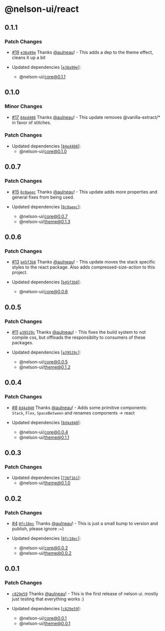 # @nelson-ui/react

## 0.1.1

### Patch Changes

- [#19](https://github.com/fungible-systems/nelson-ui/pull/19) [`e38a99e`](https://github.com/fungible-systems/nelson-ui/commit/e38a99e6b52c98a645582ccb0fce9f64c74214ac) Thanks [@aulneau](https://github.com/aulneau)! - This adds a dep to the theme effect, cleans it up a bit

- Updated dependencies [[`e38a99e`](https://github.com/fungible-systems/nelson-ui/commit/e38a99e6b52c98a645582ccb0fce9f64c74214ac)]:
  - @nelson-ui/core@0.1.1

## 0.1.0

### Minor Changes

- [#17](https://github.com/fungible-systems/nelson-ui/pull/17) [`84ed408`](https://github.com/fungible-systems/nelson-ui/commit/84ed40847b07a195108fe4fb66491d8c296de3e1) Thanks [@aulneau](https://github.com/aulneau)! - This update removes @vanilla-extract/\* in favor of stitches.

### Patch Changes

- Updated dependencies [[`84ed408`](https://github.com/fungible-systems/nelson-ui/commit/84ed40847b07a195108fe4fb66491d8c296de3e1)]:
  - @nelson-ui/core@0.1.0

## 0.0.7

### Patch Changes

- [#15](https://github.com/fungible-systems/nelson-ui/pull/15) [`0c0aeec`](https://github.com/fungible-systems/nelson-ui/commit/0c0aeec505aeb21e54b5705025445ffe51dae19b) Thanks [@aulneau](https://github.com/aulneau)! - This update adds more properties and general fixes from being used.

- Updated dependencies [[`0c0aeec`](https://github.com/fungible-systems/nelson-ui/commit/0c0aeec505aeb21e54b5705025445ffe51dae19b)]:
  - @nelson-ui/core@0.0.7
  - @nelson-ui/theme@0.1.3

## 0.0.6

### Patch Changes

- [#13](https://github.com/fungible-systems/nelson-ui/pull/13) [`b45f3b8`](https://github.com/fungible-systems/nelson-ui/commit/b45f3b88a2013edf7b1c0d6a56f37483a641ed2f) Thanks [@aulneau](https://github.com/aulneau)! - This update moves the stack specific styles to the react package. Also adds compressed-size-action to this project.

- Updated dependencies [[`b45f3b8`](https://github.com/fungible-systems/nelson-ui/commit/b45f3b88a2013edf7b1c0d6a56f37483a641ed2f)]:
  - @nelson-ui/core@0.0.6

## 0.0.5

### Patch Changes

- [#11](https://github.com/fungible-systems/nelson-ui/pull/11) [`a39529c`](https://github.com/fungible-systems/nelson-ui/commit/a39529c8fc21346ed3b5644dacf1e9fac5f711d7) Thanks [@aulneau](https://github.com/aulneau)! - This fixes the build system to not compile css, but offloads the responsiblity to consumers of these packages.

- Updated dependencies [[`a39529c`](https://github.com/fungible-systems/nelson-ui/commit/a39529c8fc21346ed3b5644dacf1e9fac5f711d7)]:
  - @nelson-ui/core@0.0.5
  - @nelson-ui/theme@0.1.2

## 0.0.4

### Patch Changes

- [#8](https://github.com/fungible-systems/nelson-ui/pull/8) [`8d4a940`](https://github.com/fungible-systems/nelson-ui/commit/8d4a940da307327aff41521d0326dd900fe3a3b0) Thanks [@aulneau](https://github.com/aulneau)! - Adds some primitive components: `Stack`, `Flex`, `SpaceBetween` and renames components -> react

- Updated dependencies [[`8d4a940`](https://github.com/fungible-systems/nelson-ui/commit/8d4a940da307327aff41521d0326dd900fe3a3b0)]:
  - @nelson-ui/core@0.0.4
  - @nelson-ui/theme@0.1.1

## 0.0.3

### Patch Changes

- Updated dependencies [[`736f1b1`](https://github.com/fungible-systems/nelson-ui/commit/736f1b1870380bad161d8082c2f7ac20796c6a21)]:
  - @nelson-ui/theme@0.1.0

## 0.0.2

### Patch Changes

- [#4](https://github.com/fungible-systems/nelson-ui/pull/4) [`0fc18ec`](https://github.com/fungible-systems/nelson-ui/commit/0fc18ecabc84e347b3fe8dec896df33923114d13) Thanks [@aulneau](https://github.com/aulneau)! - This is just a small bump to version and publish, please ignore :~)

- Updated dependencies [[`0fc18ec`](https://github.com/fungible-systems/nelson-ui/commit/0fc18ecabc84e347b3fe8dec896df33923114d13)]:
  - @nelson-ui/core@0.0.2
  - @nelson-ui/theme@0.0.2

## 0.0.1

### Patch Changes

- [`c829e59`](https://github.com/fungible-systems/nelson-ui/commit/c829e59d4f5a158576eaa335a5efb70b50298758) Thanks [@aulneau](https://github.com/aulneau)! - This is the first release of nelson ui. mostly just testing that everything works :)

- Updated dependencies [[`c829e59`](https://github.com/fungible-systems/nelson-ui/commit/c829e59d4f5a158576eaa335a5efb70b50298758)]:
  - @nelson-ui/core@0.0.1
  - @nelson-ui/theme@0.0.1
